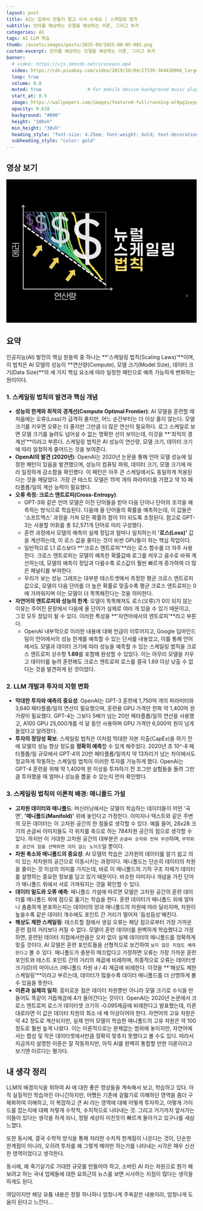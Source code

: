 ```yaml
---
layout: post 
title: AI는 집에서 만들지 말고 사서 쓰세요 | 스케일링 법칙
subtitle: 언어를 예상하는 모델을 예상하는 이론, 그리고 투자 
categories: AI
tags: AI LLM 학습
thumb: /assets/images/posts/2025-08/2025-08-05-001.png
custom-excerpt: 언어를 예상하는 모델을 예상하는 이론, 그리고 투자
banner:
  # video: https://vjs.zencdn.net/v/oceans.mp4
  video: https://cdn.pixabay.com/video/2019/10/04/27539-364430966_large.mp4
  loop: true
  volume: 0.8
  muted: true                 # For mobile device background music play 
  start_at: 8.5
  image: https://wallpapers.com/images/featured-full/running-wl9pg3zeygysq0ps.jpg
  opacity: 0.618
  background: "#000"
  height: "100vh"
  min_height: "38vh"
  heading_style: "font-size: 4.25em; font-weight: bold; text-decoration: underline"
  subheading_style: "color: gold"
---
```


## 영상 보기
[![비디오 제목](/assets/images/posts/2025-08/2025-08-05-001.png)](https://www.youtube.com/watch?v=QkPeMzr3Qz4)

## 요약
인공지능(AI) 발전의 핵심 원동력 중 하나는 **'스케일링 법칙(Scaling Laws)'**이며, 이 법칙은 AI 모델의 성능이 **연산량(Compute), 모델 크기(Model Size), 데이터 크기(Data Size)**의 세 가지 핵심 요소에 따라 일정한 패턴으로 예측 가능하게 변화하는 원리이다.

### 1. 스케일링 법칙의 발견과 핵심 개념

*   **성능의 한계와 최적의 경계선(Compute Optimal Frontier)**: AI 모델을 훈련할 때 처음에는 오류(Loss)가 급격히 줄지만, 어느 순간부터는 더 이상 줄지 않는다. 모델 크기를 키우면 오류는 더 줄지만 그만큼 더 많은 연산이 필요하다. 로그 스케일로 보면 모델 크기를 늘려도 넘어설 수 없는 명확한 선이 보이는데, 이것을 **'최적의 경계선'**이라고 부른다. 스케일링 법칙은 AI 성능이 연산량, 모델 크기, 데이터 크기에 따라 일정하게 줄어드는 것을 보여준다.
*   **OpenAI의 발견 (2020년)**: OpenAI는 2020년 논문을 통해 언어 모델 성능에 일정한 패턴이 있음을 발견했으며, 성능이 컴퓨팅 파워, 데이터 크기, 모델 크기에 따라 일정하게 감소함을 확인했다. 이 패턴은 아주 큰 스케일에서도 동일하게 적용된다는 것을 깨달았다. 가장 큰 테스트 모델은 15억 개의 파라미터를 가졌고 약 10 페타플롭/일의 계산 능력이 필요했다.
*   **오류 측정: 크로스 엔트로피(Cross-Entropy)**:
    *   GPT-3와 같은 언어 모델은 이전 단어들을 받아 다음 단어나 단어의 조각을 예측하는 방식으로 학습된다. 다음에 올 단어들의 확률을 예측하는데, 이 값들은 '소프트맥스' 과정을 거쳐 모든 확률의 합이 1이 되도록 조정된다. 참고로 GPT-3는 사용할 어휘를 총 52,571개 단어로 미리 구성했다.
    *   훈련 과정에서 모델의 예측이 실제 정답과 얼마나 일치하는지 **'로스(Loss)'** 값을 계산하는데, 이 로스 값을 줄이는 것이 비싼 GPU들이 하는 핵심 작업이다.
    *   일반적으로 L1 로스보다 **'크로스 엔트로피'**라는 로스 함수를 더 자주 사용한다. 크로스 엔트로피는 모델이 예측한 확률값에 로그를 씌우고 음수로 바꿔 계산하는데, 모델의 예측이 정답과 다를수록 로스값이 훨씬 빠르게 증가하여 더 많은 페널티를 부여한다.
    *   우리가 보는 성능 그래프는 대부분 테스트셋에서 측정한 평균 크로스 엔트로피 값으로, 모델이 다음 단어를 더 높은 확률로 맞출수록 평균 크로스 엔트로피는 0에 가까워지며 이는 모델이 더 똑똑해진다는 것을 의미한다.
*   **자연어의 엔트로피와 성능의 한계**: 모델이 똑똑해져도 로스(오류)가 0이 되지 않는 이유는 주어진 문장에서 다음에 올 단어가 실제로 여러 개 있을 수 있기 때문이고, 그것 모두 정답이 될 수 있다. 이러한 특성을 **'자연어에서의 엔트로피'**라고 부른다.
    *   OpenAI 내부적으로 이러한 내용에 대해 언급이 이루어지고, Google 딥마인드 팀이 언어에서의 성능 한계를 예측할 수 있는 단서를 내놓았고, 이를 통해 언어에서도 모델과 데이터 크기에 따라 성능을 예측할 수 있는 스케일링 법칙을 크로스 엔트로피 상수항 **1.69**를 포함해 완성할 수 있었다. 이는 아무리 모델을 키우고 데이터를 늘려 훈련해도 크로스 엔트로피 로스를 결국 1.69 이상 낮출 수 없다는 것을 발견하게 된 것이었다.

### 2. LLM 개발과 투자의 지형 변화

*   **막대한 투자와 예측의 중요성**: OpenAI는 GPT-3 훈련에 1,750억 개의 파라미터와 3,640 페타플롭/일의 연산이 필요했으며, 훈련용 GPU 가격만 한화 약 1,400억 원 가량이 필요했다. GPT-4는 그보다 5배가 넘는 20만 페타플롭/일의 연산을 사용했고, A100 GPU 25,000개를 석 달 동안 사용하며 GPU 가격만 6,000억 원이 넘게 들었다고 알려졌다.
*   **투자의 정당성 확보**: 스케일링 법칙은 이처럼 막대한 자본 지출(CapEx)을 하기 전에 모델의 성능 향상 정도를 **정확히 예측**할 수 있게 해주었다. 2020년 초 10^-8 페타플롭/일 규모에서 GPT-4의 20만 페타플롭/일까지 약 13자리가 넘는 차이에서도 정교하게 작동하는 스케일링 법칙이 이러한 투자를 가능하게 했다. OpenAI는 GPT-4 훈련을 위해 약 1,400억 원 이상을 투자하기 전 조그만 실험들을 돌려 그만큼 투자했을 때 얼마나 성능을 뽑을 수 있는지 먼저 확인했다.

### 3. 스케일링 법칙의 이론적 배경: 매니폴드 가설

*   **고차원 데이터와 매니폴드**: 머신러닝에서는 모델이 학습하는 데이터들이 어떤 '곡면', **'매니폴드(Manifold)'** 위에 놓인다고 가정한다. 이미지나 텍스트와 같은 주변의 모든 데이터는 이 고차원 공간의 한 점들로 생각할 수 있다. 예를 들어, 28x28 크기의 손글씨 이미지들도 각 위치를 축으로 하는 784차원 공간의 점으로 생각할 수 있다. 하지만 이 거대한 고차원 공간의 대부분은 `손글씨 숫자와 전혀 무관`하며, `무작위로 공간의 점을 선택하면 의미 없는 노이즈`일 뿐이다.
*   **차원 축소와 매니폴드의 중요성**: AI 모델의 학습은 고차원의 데이터를 알기 쉽고 의미 있는 저차원의 공간으로 이동시키는 과정이다. 매니폴드는 단순히 데이터의 차원을 줄이는 것 이상의 의미를 가지는데, 바로 이 매니폴드의 기하 구조 자체가 데이터를 설명하는 중요한 정보를 담고 있기 때문이다. 비슷한 이미지나 개념을 가진 단어가 매니폴드 위에서 서로 가까워지는 것을 확인할 수 있다.
*   **데이터 밀도와 오류 예측**: 매니폴드 가설에 따르면 모델은 고차원 공간의 훈련 데이터를 매니폴드 위에 점으로 옮기는 학습을 한다. 훈련 데이터가 매니폴드 위에 얼마나 촘촘하게 분포하는지는 데이터의 양과 매니폴드의 차원에 따라 달라지며, 차원이 높을수록 같은 데이터 개수에도 포인트 간 거리가 멀어져 '듬성듬성'해진다.
*   **해상도 제한 스케일링**: 테스트할 점에서 생길 오류는 해당 점으로부터 가장 가까운 훈련 점의 거리보다 커질 수 없다. 모델이 훈련 데이터를 완벽하게 학습했다고 가정하면, 훈련된 데이터 지점에서만큼은 오차 없이 실제 데이터의 매니폴드를 정확하게 맞출 것이다. AI 모델은 훈련 포인트들을 선형적으로 보간하여 `보지 않은 지점도 예측한다고` 볼 수 있다. 매니폴드가 충분히 매끄럽다고 가정하면 오류는 가장 가까운 훈련 포인트와 테스트 포인트 간의 거리의 제곱에 비례하며, 최종적으로 오류는 데이터셋 크기(D)의 마이너스 (매니폴드 차원 d / 4) 제곱에 비례한다. 이것을 **'해상도 제한 스케일링'**이라고 부르는데, 데이터가 많을수록 데이터 매니폴드를 더 선명하게 볼 수 있음을 뜻한다.
*   **이론과 실제의 일치**: 흥미로운 점은 데이터 차원뿐만 아니라 모델 크기로 수식을 만들어도 똑같이 거듭제곱에 4가 들어간다는 것이다. OpenAI는 2020년 논문에서 크로스 엔트로피 로스가 데이터셋 크기의 -0.095제곱에 비례한다고 발표했는데, 이론대로라면 이 값은 데이터 차원의 최소 네 배 이상이어야 한다. 자연어의 고유 차원은 약 42 정도로 계산되지만, 실제 언어 모델이 학습한 매니폴드의 고유 차원은 약 100 정도로 훨씬 높게 나왔다. 이는 이론적으로는 문제없는 범위에 놓이지만, 자연어에서는 합성 및 작은 데이터셋에서만큼 정확히 맞추지 못했다고 볼 수도 있다. 따라서 지금까지 설명한 이론은 잘 작동하지만, 아직 AI를 완벽히 통합할 만한 이론이라고 보기엔 이르다는 평가다.

## 내 생각 정리
LLM의 배경지식을 위하여 AI 에 대한 좋은 영상들을 계속해서 보고, 학습하고 있다. 아직 실질적인 학습까진 아니긴하지만, 어쨌든 기존에 겉핧기로 이해하던 영역을 좀더 구체화하여 이해하고, 이 복잡하고 큰 AI 라는 영역에 대해 어떻게 투자하고, 어떻게 가이드를 잡는지에 대해 저렇게 수학적, 수치적으로 나타내는 것. 그리고 거기까지 앞서가는 이들이 있다는 생각을 하게 되니, 정말 세상이 미친듯이 빠르게 돌아가고 있구나를 새삼 느꼈다. 

또한 동시에, 결국 수학적 방식을 통해 저러한 수치적 한계점이 나온다는 것이, 단순한 한계점이 아니라, 오히려 투자를 왜 그렇게 해야만 하는가를 나타내는 시각은 매우 신선한 영역이었다고 생각한다. 

동시에, 왜 죽기살기로 거대한 규모를 만들어야 하고, 소버린 AI 라는 차원으로 뭔가 해보려고 하는 국내 업체들에 대한 요최근의 뉴스를 보면 시사하는 지점이 많다는 생각을 하게도 된다.

여담이지만 해당 유튭 내용은 정말 하나하나 엄청나게 주옥같은 내용이라, 엄청나게 도움이 된다고 느낀다... 